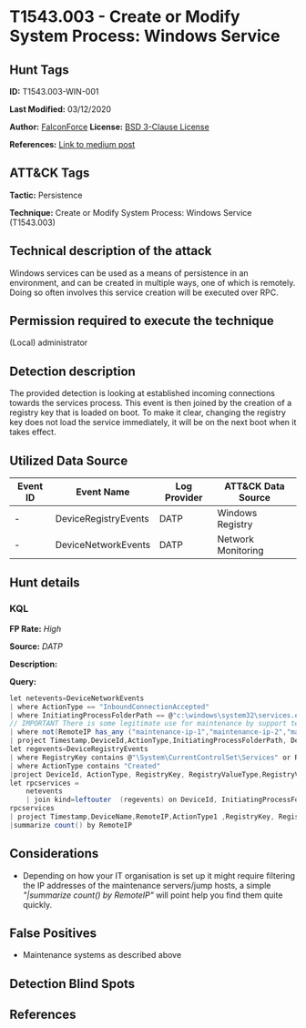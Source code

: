 # T1543.003 - Create or Modify System Process: Windows Service

## Hunt Tags

**ID:** T1543.003-WIN-001

**Last Modified:** 03/12/2020

**Author:** [FalconForce](https://falconforce.nl/)
​
**License:** [BSD 3-Clause License](https://github.com/FalconForceTeam/FalconFriday/blob/master/LICENSE)

**References:** [Link to medium post](https://medium.com/@0xffhh/1f972d65ce1b?source=friends_link&sk=e48d9cb974e216cc4b9b61945a3b177d)

## ATT&CK Tags

**Tactic:** Persistence

**Technique:** Create or Modify System Process: Windows Service (T1543.003)
​

## Technical description of the attack

Windows services can be used as a means of persistence in an environment, and can be created in multiple ways, one of which is remotely. Doing so often involves this service creation will be executed over RPC.

## Permission required to execute the technique

(Local) administrator

## Detection description

The provided detection is looking at established incoming connections towards the services process. This event is then joined by the creation of a registry key that is loaded on boot. To make it clear, changing the registry key does not load the service immediately, it will be on the next boot when it takes effect.

## Utilized Data Source

| Event ID | Event Name | Log Provider | ATT&CK Data Source |
|---------|---------|----------|---------|
| - | DeviceRegistryEvents | DATP | Windows Registry |
| - | DeviceNetworkEvents | DATP | Network Monitoring |

## Hunt details

### KQL

**FP Rate:** *High*

**Source:** *DATP*

**Description:**

**Query:**

```C#
let netevents=DeviceNetworkEvents 
| where ActionType == "InboundConnectionAccepted"
| where InitiatingProcessFolderPath == @"c:\windows\system32\services.exe"
// IMPORTANT There is some legitimate use for maintenance by support teams, filter their IP addresses/blocks below
| where not(RemoteIP has_any ("maintenance-ip-1","maintenance-ip-2","maintenance-ip-3"))
| project Timestamp,DeviceId,ActionType,InitiatingProcessFolderPath, DeviceName, RemoteIP, InitiatingProcessId;
let regevents=DeviceRegistryEvents 
| where RegistryKey contains @"\System\CurrentControlSet\Services" or RegistryKey contains @"\System\ControlSet001\Services"
| where ActionType contains "Created"
|project DeviceId, ActionType, RegistryKey, RegistryValueType,RegistryValueData, InitiatingProcessFolderPath,InitiatingProcessId, DeviceName;
let rpcservices = 
	netevents
	| join kind=leftouter  (regevents) on DeviceId, InitiatingProcessFolderPath,InitiatingProcessId;
rpcservices
| project Timestamp,DeviceName,RemoteIP,ActionType1 ,RegistryKey, RegistryValueType, RegistryValueData
|summarize count() by RemoteIP
```

## Considerations

- Depending on how your IT organisation is set up it might require filtering the IP addresses of the maintenance servers/jump hosts, a simple *"|summarize count() by RemoteIP"* will point help you find them quite quickly.

## False Positives

- Maintenance systems as described above

## Detection Blind Spots


## References
